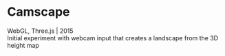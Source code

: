 # Camscape
WebGL, Three.js | 2015
<br/>Initial experiment with webcam input that creates a landscape from the 3D height map 
